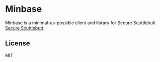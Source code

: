 # Minbase

Minbase is a minimal-as-possible client and library for Secure Scuttlebutt [Secure Scuttlebutt](http://scuttlebot.io).

## License

MIT





